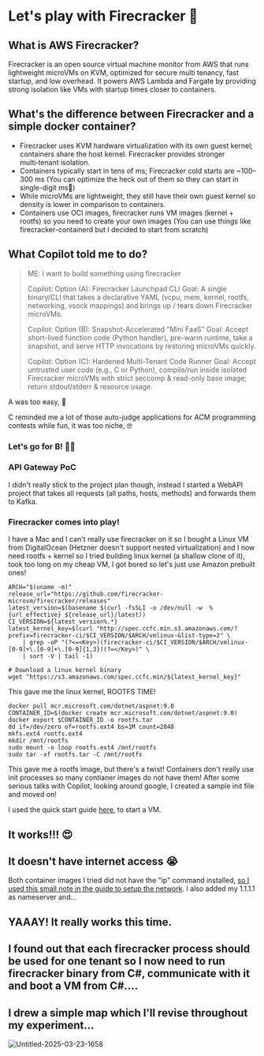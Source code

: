 # Let's play with Firecracker 🧨

## What is AWS Firecracker?
Firecracker is an open source virtual machine monitor from AWS that runs lightweight microVMs on KVM, optimized for secure multi tenancy, fast startup, and low overhead. It powers AWS Lambda and Fargate by providing strong isolation like VMs with startup times closer to containers.

## What's the difference between Firecracker and a simple docker container?

- Firecracker uses KVM hardware virtualization with its own guest kernel; containers share the host kernel. Firecracker provides stronger multi‑tenant isolation.
- Containers typically start in tens of ms; Firecracker cold starts are ~100–300 ms (You can optimize the heck out of them so they can start in single-digit ms🤯)
- While microVMs are lightweight, they still have their own guest kernel so density is lower in comparison to containers.
- Containers use OCI images, firecracker runs VM images (kernel + rootfs) so you need to create your own images (You can use things like firecracker-containerd but I decided to start from scratch)

## What Copilot told me to do?

> ME: I want to build something using firecracker
>
> Copilot: Option (A): Firecracker Launchpad CLI Goal: A single binary/CLI that takes a declarative YAML (vcpu, mem, kernel, rootfs, networking, vsock mappings) and brings up / tears down Firecracker microVMs.
> 
> Copilot: Option (B): Snapshot-Accelerated “Mini FaaS” Goal: Accept short-lived function code (Python handler), pre-warm runtime, take a snapshot, and serve HTTP invocations by restoring microVMs quickly.
> 
> Copilot: Option (C): Hardened Multi-Tenant Code Runner Goal: Accept untrusted user code (e.g., C or Python), compile/run inside isolated Firecracker microVMs with strict seccomp & read-only base image; return stdout/stderr & resource usage.

A was too easy, 🥱

C reminded me a lot of those auto-judge applications for ACM programming contests while fun, it was too niche, 🤓

### Let's go for B! 🧨🕺

### API Gateway PoC
I didn't really stick to the project plan though, instead I started a WebAPI project that takes all requests (all paths, hosts, methods) and forwards them to Kafka.

### Firecracker comes into play!
I have a Mac and I can't really use firecracker on it so I bought a Linux VM from DigitalOcean (Hetzner doesn't support nested virtualization) and I now need rootfs + kernel so I tried building linux kernel (a shallow clone of it),
took too long on my cheap VM, I got bored so let's just use Amazon prebuilt ones!

```
ARCH="$(uname -m)"
release_url="https://github.com/firecracker-microvm/firecracker/releases"
latest_version=$(basename $(curl -fsSLI -o /dev/null -w  %{url_effective} ${release_url}/latest))
CI_VERSION=${latest_version%.*}
latest_kernel_key=$(curl "http://spec.ccfc.min.s3.amazonaws.com/?prefix=firecracker-ci/$CI_VERSION/$ARCH/vmlinux-&list-type=2" \
    | grep -oP "(?<=<Key>)(firecracker-ci/$CI_VERSION/$ARCH/vmlinux-[0-9]+\.[0-9]+\.[0-9]{1,3})(?=</Key>)" \
    | sort -V | tail -1)

# Download a linux kernel binary
wget "https://s3.amazonaws.com/spec.ccfc.min/${latest_kernel_key}"

```

This gave me the linux kernel, ROOTFS TIME!

```
docker pull mcr.microsoft.com/dotnet/aspnet:9.0
CONTAINER_ID=$(docker create mcr.microsoft.com/dotnet/aspnet:9.0)
docker export $CONTAINER_ID -o rootfs.tar
dd if=/dev/zero of=rootfs.ext4 bs=1M count=2048
mkfs.ext4 rootfs.ext4
mkdir /mnt/rootfs
sudo mount -o loop rootfs.ext4 /mnt/rootfs
sudo tar -xf rootfs.tar -C /mnt/rootfs
```

This gave me a rootfs image, but there's a twist! 
Containers don't really use init processes so many contianer images do not have them! After some serious talks with Copilot, looking around google, I created a sample init file and moved on!

I used the quick start guide [here](https://github.com/firecracker-microvm/firecracker/blob/main/docs/getting-started.md#getting-a-firecracker-binary), to start a VM. 

## It works!!! 😍
## It doesn't have internet access 😭

Both container images I tried did not have the "ip" command installed, [so I used this small note in the guide to setup the network](https://github.com/firecracker-microvm/firecracker/blob/main/docs/network-setup.md#advanced-guest-network-configuration-using-kernel-command-line).
I also added my 1.1.1.1 as nameserver and... 
## YAAAY! It really works this time.

## I found out that each firecracker process should be used for one tenant so I now need to run firecracker binary from C#, communicate with it and boot a VM from C#....

## I drew a simple map which I'll revise throughout my experiment...

![Untitled-2025-03-23-1658](https://github.com/user-attachments/assets/2d93bbd9-6599-46e2-8f87-da2aeda2eaa1)
